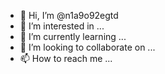- 👋 Hi, I’m @n1a9o92egtd
- 👀 I’m interested in ...
- 🌱 I’m currently learning ...
- 💞️ I’m looking to collaborate on ...
- 📫 How to reach me ...

<!---
n1a9o92egtd/n1a9o92egtd is a ✨ special ✨ repository because its `README.md` (this file) appears on your GitHub profile.
You can click the Preview link to take a look at your changes.
--->
